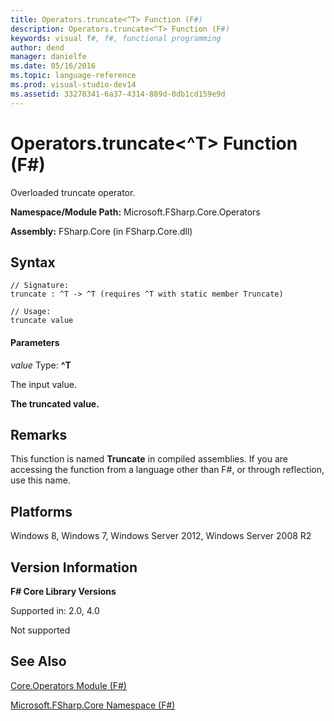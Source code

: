 ```yaml
---
title: Operators.truncate<^T> Function (F#)
description: Operators.truncate<^T> Function (F#)
keywords: visual f#, f#, functional programming
author: dend
manager: danielfe
ms.date: 05/16/2016
ms.topic: language-reference
ms.prod: visual-studio-dev14
ms.assetid: 33278341-6a37-4314-889d-0db1cd159e9d 
---
```


# Operators.truncate<^T> Function (F#)

Overloaded truncate operator.

**Namespace/Module Path:** Microsoft.FSharp.Core.Operators

**Assembly:** FSharp.Core (in FSharp.Core.dll)


## Syntax

```
// Signature:
truncate : ^T -> ^T (requires ^T with static member Truncate)

// Usage:
truncate value
```

#### Parameters
*value*
Type: **^T**


The input value.



**The truncated value.**
## Remarks
This function is named **Truncate** in compiled assemblies. If you are accessing the function from a language other than F#, or through reflection, use this name.


## Platforms
Windows 8, Windows 7, Windows Server 2012, Windows Server 2008 R2


## Version Information
**F# Core Library Versions**

Supported in: 2.0, 4.0



Not supported


## See Also
[Core.Operators Module &#40;F&#35;&#41;](Core.Operators-Module-%5BFSharp%5D.md)

[Microsoft.FSharp.Core Namespace &#40;F&#35;&#41;](Microsoft.FSharp.Core-Namespace-%5BFSharp%5D.md)

